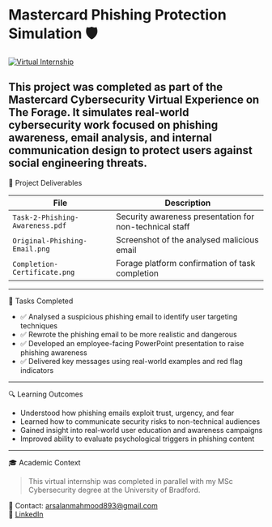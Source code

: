 # Mastercard Phishing Protection Simulation 🛡️  
[![Virtual Internship](https://img.shields.io/badge/The%20Forage-Mastercard%20Cybersecurity-orange)](https://www.theforage.com)

This project was completed as part of the Mastercard Cybersecurity Virtual Experience on The Forage. It simulates real-world cybersecurity work focused on phishing awareness, email analysis, and internal communication design to protect users against social engineering threats.
---

 📁 Project Deliverables

| File | Description |
|------|-------------|
| `Task-2-Phishing-Awareness.pdf` | Security awareness presentation for non-technical staff |
| `Original-Phishing-Email.png` | Screenshot of the analysed malicious email |
| `Completion-Certificate.png` | Forage platform confirmation of task completion |

---

🎯 Tasks Completed

- ✅ Analysed a suspicious phishing email to identify user targeting techniques
- ✅ Rewrote the phishing email to be more realistic and dangerous
- ✅ Developed an employee-facing PowerPoint presentation to raise phishing awareness
- ✅ Delivered key messages using real-world examples and red flag indicators

---

 🔍 Learning Outcomes

- Understood how phishing emails exploit trust, urgency, and fear
- Learned how to communicate security risks to non-technical audiences
- Gained insight into real-world user education and awareness campaigns
- Improved ability to evaluate psychological triggers in phishing content

---

🎓 Academic Context

> This virtual internship was completed in parallel with my MSc Cybersecurity degree at the University of Bradford.

📧 Contact: arsalanmahmood893@gmail.com  
🔗 [LinkedIn](https://www.linkedin.com/in/mohammad-mahmood-ba1a321ba)
